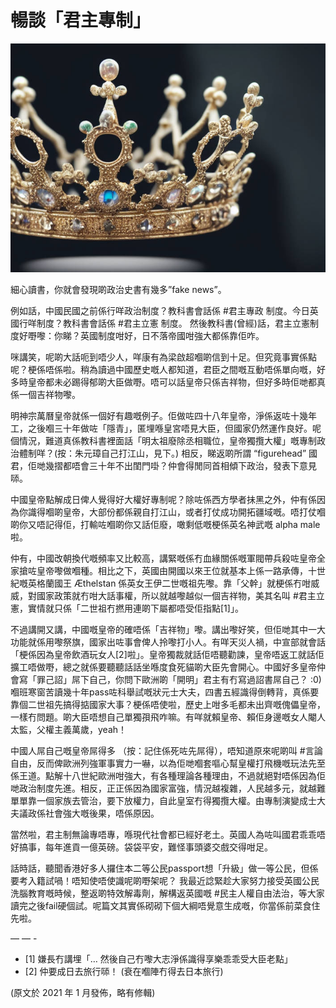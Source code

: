 # 暢談「君主專制」

![image](./images/royalcrown.jpg)

細心讀書，你就會發現啲政治史書有幾多”fake news”。

例如話，中國民國之前係行咩政治制度？教科書會話係 #君主專政 制度。今日英國行咩制度？教科書會話係 #君主立憲 制度。 然後教科書(曾經)話，君主立憲制度好嘢嚟：你睇？英國制度咁好，日不落帝國咁強大都係靠佢咋。

咪講笑，呢啲大話呃到唔少人，咩康有為梁啟超嗰啲信到十足。但究竟事實係點呢？梗係唔係啦。稍為讀過中國歷史嘅人都知道，君臣之間嘅互動唔係單向嘅，好多時皇帝都未必踢得郁啲大臣做嘢。唔可以話皇帝只係吉祥物，但好多時佢哋都真係一個吉祥物嚟。

明神宗萬曆皇帝就係一個好有趣嘅例子。佢做咗四十八年皇帝，淨係返咗十幾年工，之後嗰三十年做咗「隱青」，匿埋喺皇宮唔見大臣，但國家仍然運作良好。呢個情況，難道真係教科書裡面話「明太祖廢除丞相職位，皇帝獨攬大權」嘅專制政治體制咩？(按：朱元璋自己打江山，見下。) 相反，睇返啲所謂 “figurehead” 國君，佢哋幾摺都唔會三十年不出閨門啩？仲會得閒同首相傾下政治，發表下意見𠻹。

中國皇帝點解成日俾人覺得好大權好專制呢？除咗係西方學者抺黑之外，仲有係因為你識得嗰啲皇帝，大部份都係親自打江山，或者打仗成功開拓疆域嘅。唔打仗嗰啲你又唔記得佢，打輸咗嗰啲你又話佢廢，噉剩低嘅梗係英名神武嘅 alpha male 啦。

仲有，中國改朝換代嘅頻率又比較高，講緊嘅係冇血緣關係嘅軍閥帶兵殺咗皇帝全家搶咗皇帝嚟做嗰種。相比之下，英國由開國以來王位就基本上係一路承傳，十世紀嘅英格蘭國王 Æthelstan 係英女王伊二世嘅祖先嚟。靠「父幹」就梗係冇咁威威，對國家政策就冇咁大話事權，所以就越嚟越似一個吉祥物，美其名叫 #君主立憲，實情就只係「二世祖冇撚用連啲下屬都唔受佢指點[1]」。

不過講開又講，中國嘅皇帝的確唔係「吉祥物」嚟。講出嚟好笑，但佢哋其中一大功能就係用嚟祭旗，國家出咗事會俾人拎嚟打小人。有咩天災人禍，中宣部就會話「梗係因為皇帝飲酒玩女人[2]啦」。皇帝獨裁就話佢唔聽勸諫，皇帝唔返工就話佢擴工唔做嘢，總之就係要聽聽話話坐喺度食死貓啲大臣先會開心。中國好多皇帝仲會寫「罪己詔」屌下自己，你問下歐洲啲「開明」君主有冇寫過詔書屌自己？ :0) 嗰班寒窗苦讀幾十年pass咗科舉試嘅狀元士大夫，四書五經識得倒轉背，真係要靠個二世祖先搞得掂國家大事？梗係唔使啦，歷史上咁多毛都未出齊嘅傀儡皇帝，一樣冇問題。啲大臣唔想自己單獨孭飛咋嘛。有咩就賴皇帝、賴佢身邊嘅女人閹人太監，父權主義萬歲，yeah！

中國人屌自己嘅皇帝屌得多 （按：記住係死咗先屌得），唔知道原來呢啲叫 #言論自由，反而俾歐洲列強軍事實力一嚇，以為佢哋嗰套嘔心幫皇權打飛機嘅玩法先至係王道。點解十八世紀歐洲咁強大，有各種理論各種理由，不過就絕對唔係因為佢哋政治制度先進。相反，正正係因為國家富強，情況越複雜，人民越多元，就越難單單靠一個家族去管治，要下放權力，自此皇室冇得獨攬大權。由專制演變成士大夫議政係社會強大嘅後果，唔係原因。

當然啦，君主制無論專唔專，喺現代社會都已經好老土。英國人為咗叫國君乖乖唔好搞事，每年進貢一億英磅。袋袋平安，難怪事頭婆交戲交得咁足。

話時話，聽聞香港好多人攞住本二等公民passport想「升級」做一等公民，但係要考入籍試喎！唔知使唔使識呢啲嘢架呢？ 我最近諗緊趁大家努力接受英國公民洗腦教育嘅時候，整返啲特效解毒劑，解構返英國嘅 #民主人權自由法治，等大家讀完之後fail硬個試。呢篇文其實係砌砌下個大綱唔覺意生成嘅，你當係前菜食住先啦。

— — -

- [1] 嫌長冇講埋「… 然後自己冇嚟大志淨係識得享樂乖乖受大臣老點」
- [2] 仲要成日去旅行𠻹！ (衰在嗰陣冇得去日本旅行)

(原文於 2021 年 1 月發佈，略有修輯)

